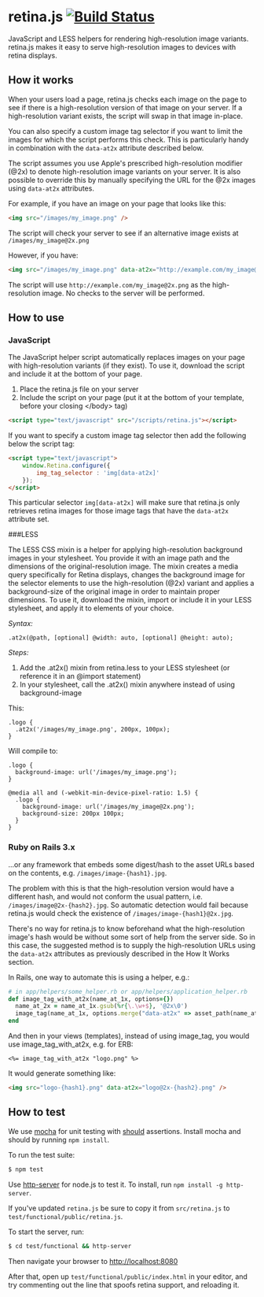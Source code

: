 # retina.js [![Build Status](https://secure.travis-ci.org/imulus/retinajs.png?branch=master)](http://travis-ci.org/imulus/retinajs)

JavaScript and LESS helpers for rendering high-resolution image variants. retina.js makes it easy to serve high-resolution images to devices with retina displays.

## How it works

When your users load a page, retina.js checks each image on the page to see if there is a high-resolution version of that image on your server. If a high-resolution variant exists, the script will swap in that image in-place.

You can also specify a custom image tag selector if you want to limit the images for which the script performs this check. This is particularly handy in combination with the `data-at2x` attribute described below.

The script assumes you use Apple's prescribed high-resolution modifier (@2x) to denote high-resolution image variants on your server. It is also possible to override this by manually specifying the URL for the @2x images using `data-at2x` attributes.

For example, if you have an image on your page that looks like this:

```html
<img src="/images/my_image.png" />
```

The script will check your server to see if an alternative image exists at `/images/my_image@2x.png`

However, if you have:

```html
<img src="/images/my_image.png" data-at2x="http://example.com/my_image@2x.png" />
```

The script will use `http://example.com/my_image@2x.png` as the high-resolution image. No checks to the server will be performed.

## How to use

### JavaScript

The JavaScript helper script automatically replaces images on your page with high-resolution variants (if they exist). To use it, download the script and include it at the bottom of your page.

1. Place the retina.js file on your server
2. Include the script on your page (put it at the bottom of your template, before your closing \</body> tag)

``` html
<script type="text/javascript" src="/scripts/retina.js"></script>
```

If you want to specify a custom image tag selector then add the following below the script tag:

```html
<script type="text/javascript">
    window.Retina.configure({
        img_tag_selector : 'img[data-at2x]'
    });
</script>
```

This particular selector `img[data-at2x]` will make sure that retina.js only retrieves retina images for those image tags that have the `data-at2x` attribute set.

###LESS

The LESS CSS mixin is a helper for applying high-resolution background images in your stylesheet. You provide it with an image path and the dimensions of the original-resolution image. The mixin creates a media query specifically for Retina displays, changes the background image for the selector elements to use the high-resolution (@2x) variant and applies a background-size of the original image in order to maintain proper dimensions. To use it, download the mixin, import or include it in your LESS stylesheet, and apply it to elements of your choice.

*Syntax:*

``` less
.at2x(@path, [optional] @width: auto, [optional] @height: auto);
```

*Steps:*

1. Add the .at2x() mixin from retina.less to your LESS stylesheet (or reference it in an @import statement)
2. In your stylesheet, call the .at2x() mixin anywhere instead of using background-image

This:

``` less
.logo {
  .at2x('/images/my_image.png', 200px, 100px);
}
```

Will compile to:

``` less
.logo {
  background-image: url('/images/my_image.png');
}

@media all and (-webkit-min-device-pixel-ratio: 1.5) {
  .logo {
    background-image: url('/images/my_image@2x.png');
    background-size: 200px 100px;
  }
}
```

### Ruby on Rails 3.x

...or any framework that embeds some digest/hash to the asset URLs based on the contents, e.g. `/images/image-{hash1}.jpg`.

The problem with this is that the high-resolution version would have a different hash, and would not conform the usual pattern, i.e. `/images/image@2x-{hash2}.jpg`. So automatic detection would fail because retina.js would check the existence of `/images/image-{hash1}@2x.jpg`.

There's no way for retina.js to know beforehand what the high-resolution image's hash would be without some sort of help from the server side. So in this case, the suggested method is to supply the high-resolution URLs using the `data-at2x` attributes as previously described in the How It Works section.

In Rails, one way to automate this is using a helper, e.g.:

```ruby
# in app/helpers/some_helper.rb or app/helpers/application_helper.rb
def image_tag_with_at2x(name_at_1x, options={})
  name_at_2x = name_at_1x.gsub(%r{\.\w+$}, '@2x\0')
  image_tag(name_at_1x, options.merge("data-at2x" => asset_path(name_at_2x)))
end
```

And then in your views (templates), instead of using image_tag, you would use image_tag_with_at2x, e.g. for ERB:

```erb
<%= image_tag_with_at2x "logo.png" %>
```

It would generate something like:

```html
<img src="logo-{hash1}.png" data-at2x="logo@2x-{hash2}.png" />
```

## How to test

We use [mocha](http://visionmedia.github.com/mocha/) for unit testing with [should](https://github.com/visionmedia/should.js) assertions. Install mocha and should by running `npm install`.

To run the test suite:

``` bash
$ npm test
```

Use [http-server](https://github.com/nodeapps/http-server) for node.js to test it. To install, run `npm install -g http-server`.

If you've updated `retina.js` be sure to copy it from `src/retina.js` to `test/functional/public/retina.js`.

To start the server, run:

``` bash
$ cd test/functional && http-server
```

Then navigate your browser to [http://localhost:8080](http://localhost:8080)

After that, open up `test/functional/public/index.html` in your editor, and try commenting out the line that spoofs retina support, and reloading it.
